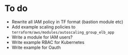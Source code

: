 # To do

- Rewrite all IAM policy in TF format (bastion module etc)
- Add example scaling policies to `terraform/aws/modules/autoscaling_group_elb_app`
- Write a module for IAM users?
- Write example RBAC for Kubernetes
- Write example for Oauth
